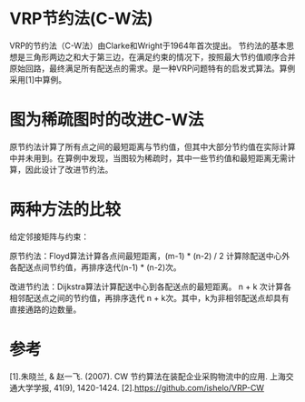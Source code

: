 # VRP节约法(C-W法)
VRP的节约法（C-W法）由Clarke和Wright于1964年首次提出。
节约法的基本思想是三角形两边之和大于第三边，在满足约束的情况下，按照最大节约值顺序合并原始回路，最终满足所有配送点的需求。是一种VRP问题特有的启发式算法。算例采用[1]中算例。
# 图为稀疏图时的改进C-W法
原节约法计算了所有点之间的最短距离与节约值，但其中大部分节约值在实际计算中并未用到。在算例中发现，当图较为稀疏时，其中一些节约值和最短距离无需计算，因此设计了改进节约法。
# 两种方法的比较
给定邻接矩阵与约束：

原节约法：Floyd算法计算各点间最短距离，(m-1) * (n-2) / 2 计算除配送中心外各配送点间节约值，再排序迭代(n-1) * (n-2)次。

改进节约法：Dijkstra算法计算配送中心到各配送点的最短距离。 n + k 次计算各相邻配送点之间的节约值，再排序迭代 n + k次。其中，k为非相邻配送点却具有直接通路的边数量。
# 参考
[1].朱晓兰, & 赵一飞. (2007). CW 节约算法在装配企业采购物流中的应用. 上海交通大学学报, 41(9), 1420-1424.
[2].https://github.com/ishelo/VRP-CW
